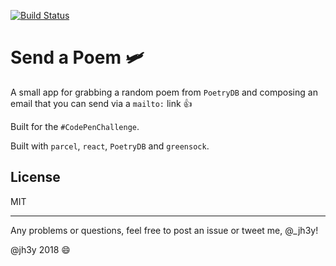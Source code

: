 [![Build Status](https://travis-ci.org/jh3y/send-a-poem.svg?branch=master)](https://travis-ci.org/jh3y/send-a-poem)

# Send a Poem 🛩
A small app for grabbing a random poem from `PoetryDB` and composing an email that you can send via a `mailto:` link 👍

Built for the `#CodePenChallenge`.

Built with `parcel`, `react`, `PoetryDB` and `greensock`.

## License
MIT

---

Any problems or questions, feel free to post an issue or tweet me, @_jh3y!

@jh3y 2018 :smile: